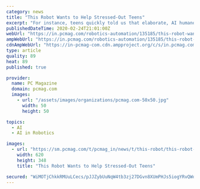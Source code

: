 ```yaml
---
category: news
title: "This Robot Wants to Help Stressed-Out Teens"
excerpt: "For instance, teens quickly told us that elaborate, AI humanoids were NOT the type of robot they wanted to interact ... We’ve also noticed that by inviting the teen to talk to the robot, teens in the environment seem to instinctively start talking to one another about their stress and experiences. I am gently calling this an \"invitation ..."
publishedDateTime: 2020-02-24T21:01:00Z
webUrl: "https://in.pcmag.com/robotics-automation/135185/this-robot-wants-to-help-stressed-out-teens"
ampWebUrl: "https://in.pcmag.com/robotics-automation/135185/this-robot-wants-to-help-stressed-out-teens?amp=1"
cdnAmpWebUrl: "https://in-pcmag-com.cdn.ampproject.org/c/s/in.pcmag.com/robotics-automation/135185/this-robot-wants-to-help-stressed-out-teens?amp=1"
type: article
quality: 89
heat: 89
published: true

provider:
  name: PC Magazine
  domain: pcmag.com
  images:
    - url: "/assets/images/organizations/pcmag.com-50x50.jpg"
      width: 50
      height: 50

topics:
  - AI
  - AI in Robotics

images:
  - url: "https://sm.pcmag.com/t/pcmag_in/news/t/this-robot/this-robot-wants-to-help-stressed-out-teens_tpjf.620.jpg"
    width: 620
    height: 348
    title: "This Robot Wants to Help Stressed-Out Teens"

secured: "WiMOTjChkkRMUuLCecs/pJJZybUuNqW4tb3zj27DGvn8XUmPHJs5iogYRvQWqwgJgIqScm0qtkOfwNBRN+sN33MJuTRnGr/MxRHptuFsEFDvsbKn/s3bioCy1WiJuB19kbpawKKg6pqOxkyinlHDlspoi5kL5DOCPgfSfhFS2W799XOqYbLIquTpIvBLiBZ9oifrN+3sNH/rRI0tnxO9IRRi3VwTlqVKlufiAvzGyJsr6OfsF73aYCcZ/oflNNmNLMd/ll7sCq/6iRzUK0rsvU/NDygol12TG8l2ZbO1oM4XorAdFQBZimCuMRwE/szX;ssazjiY2wNEBP4SYAdXOJA=="
---
```


